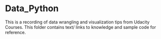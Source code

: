 # Data_Python
This is a recording of data wrangling and visualization tips from Udacity Courses.
This folder contains text/ links to knowledge and sample code for reference.
